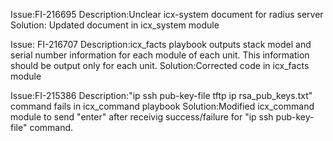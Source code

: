 Issue:FI-216695
Description:Unclear icx-system document for radius server
Solution: Updated document in icx_system module

Issue: FI-216707
Description:icx_facts playbook outputs stack model and serial number information for each module of each unit. This information should be output only for each unit.
Solution:Corrected code in icx_facts module

Issue:FI-215386
Description:"ip ssh pub-key-file tftp ip rsa_pub_keys.txt" command fails in icx_command playbook
Solution:Modified icx_command module to send "enter" after receivig success/failure for "ip ssh pub-key-file" command. 
